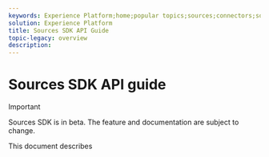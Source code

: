 ```yaml
---
keywords: Experience Platform;home;popular topics;sources;connectors;source connectors;sources sdk;sdk;SDK
solution: Experience Platform
title: Sources SDK API Guide
topic-legacy: overview
description:
---
```

# Sources SDK API guide

>[!IMPORTANT]
>
>Sources SDK is in beta. The feature and documentation are subject to change.

This document describes 

